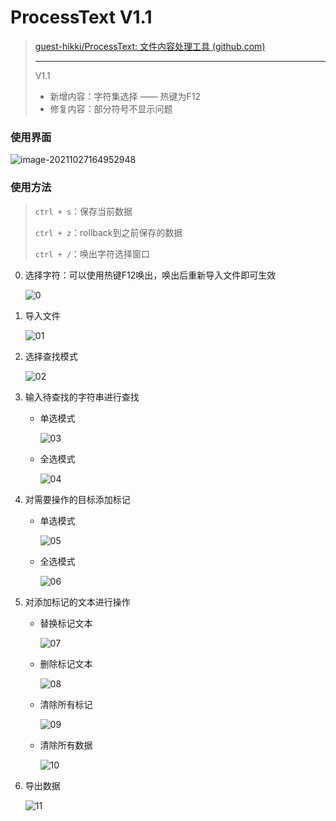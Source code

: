 # ProcessText V1.1

> [guest-hikki/ProcessText: 文件内容处理工具 (github.com)](https://github.com/guest-hikki/ProcessText)
>
> ---
>
> V1.1
>
> * 新增内容：字符集选择 —— 热键为F12
> * 修复内容：部分符号不显示问题

### 使用界面

![image-20211027164952948](https://hikki-library.oss-cn-shenzhen.aliyuncs.com/img/202111201325557.png)

### 使用方法

> `ctrl + s`：保存当前数据
>
> `ctrl + z`：rollback到之前保存的数据
>
> `ctrl + /`：唤出字符选择窗口

0. 选择字符：可以使用热键F12唤出，唤出后重新导入文件即可生效

   ![0](https://hikki-library.oss-cn-shenzhen.aliyuncs.com/img/202111242151859.gif)

1. 导入文件

   ![01](https://hikki-library.oss-cn-shenzhen.aliyuncs.com/img/202111201329917.gif)

2. 选择查找模式

   ![02](https://hikki-library.oss-cn-shenzhen.aliyuncs.com/img/202111201332136.gif)

3. 输入待查找的字符串进行查找

   * 单选模式

     ![03](https://hikki-library.oss-cn-shenzhen.aliyuncs.com/img/202111201334485.gif)

   * 全选模式

     ![04](https://hikki-library.oss-cn-shenzhen.aliyuncs.com/img/202111201337969.gif)

4. 对需要操作的目标添加标记

   * 单选模式

     ![05](https://hikki-library.oss-cn-shenzhen.aliyuncs.com/img/202111201339458.gif)

   * 全选模式

     ![06](https://hikki-library.oss-cn-shenzhen.aliyuncs.com/img/202111201342768.gif)

5. 对添加标记的文本进行操作

   * 替换标记文本

     ![07](https://hikki-library.oss-cn-shenzhen.aliyuncs.com/img/202111201347000.gif)

   * 删除标记文本

     ![08](https://hikki-library.oss-cn-shenzhen.aliyuncs.com/img/202111201350022.gif)

   * 清除所有标记

     ![09](https://hikki-library.oss-cn-shenzhen.aliyuncs.com/img/202111201354966.gif)

   * 清除所有数据

     ![10](https://hikki-library.oss-cn-shenzhen.aliyuncs.com/img/202111201355131.gif)

6. 导出数据

   ![11](https://hikki-library.oss-cn-shenzhen.aliyuncs.com/img/202111201357981.gif)
